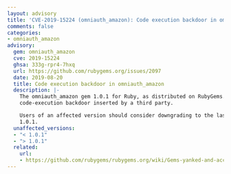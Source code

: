 ```yaml
---
layout: advisory
title: 'CVE-2019-15224 (omniauth_amazon): Code execution backdoor in omniauth_amazon'
comments: false
categories:
- omniauth_amazon
advisory:
  gem: omniauth_amazon
  cve: 2019-15224
  ghsa: 333g-rpr4-7hxq
  url: https://github.com/rubygems.org/issues/2097
  date: 2019-08-20
  title: Code execution backdoor in omniauth_amazon
  description: |-
    The omniauth_amazon gem 1.0.1 for Ruby, as distributed on RubyGems.org, included a
    code-execution backdoor inserted by a third party.

    Users of an affected version should consider downgrading to the last non-affected version of
    1.0.1.
  unaffected_versions:
  - "< 1.0.1"
  - "> 1.0.1"
  related:
    url:
    - https://github.com/rubygems/rubygems.org/wiki/Gems-yanked-and-accounts-locked#19-aug-2019
---
```

